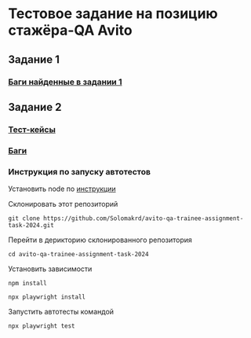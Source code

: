 # Тестовое задание на позицию стажёра-QA Avito

## Задание 1

### [Баги найденные в задании 1](./TASK1.md)

## Задание 2

### [Тест-кейсы](./TESTCASES.md)

### [Баги](./BUGS.md)

### Инструкция по запуску автотестов

Установить node по [инструкции](https://nodejs.org/en/download)

Склонировать этот репозиторий 
```
git clone https://github.com/Solomakrd/avito-qa-trainee-assignment-task-2024.git
```

Перейти в дерикторию склонированного репозитория 
```
cd avito-qa-trainee-assignment-task-2024
```

Установить зависимости
```
npm install
```
```
npx playwright install
```

Запустить автотесты командой 
```
npx playwright test
```
